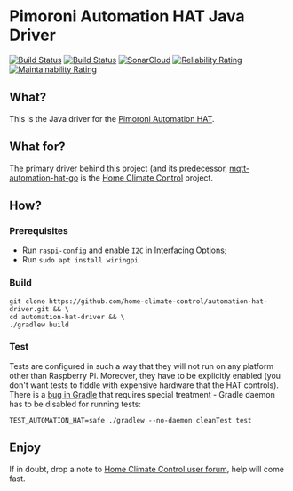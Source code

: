 Pimoroni Automation HAT Java Driver
==

[![Build Status](https://github.com/home-climate-control/automation-hat-driver/actions/workflows/gradle.yml/badge.svg)](https://github.com/home-climate-control/automation-hat-driver/actions/workflows/gradle.yml)
[![Build Status](https://github.com/home-climate-control/automation-hat-driver/actions/workflows/codeql-analysis.yml/badge.svg)](https://github.com/home-climate-control/automation-hat-driver/actions/workflows/codeql-analysis.yml)
[![SonarCloud](https://github.com/home-climate-control/automation-hat-driver/actions/workflows/sonarcloud.yml/badge.svg)](https://github.com/home-climate-control/automation-hat-driver/actions/workflows/sonarcloud.yml)
[![Reliability Rating](https://sonarcloud.io/api/project_badges/measure?project=home-climate-control_automation-hat-driver&metric=reliability_rating)](https://sonarcloud.io/dashboard?id=home-climate-control_automation-hat-driver)
[![Maintainability Rating](https://sonarcloud.io/api/project_badges/measure?project=home-climate-control_automation-hat-driver&metric=sqale_rating)](https://sonarcloud.io/dashboard?id=home-climate-control_automation-hat-driver)

## What?

This is the Java driver for the [Pimoroni Automation HAT](https://learn.pimoroni.com/tutorial/sandyj/getting-started-with-automation-hat-and-phat).

## What for?

The primary driver behind this project (and its predecessor, [mqtt-automation-hat-go](https://github.com//climategadgets/mqtt-automation-hat-go) is the [Home Climate Control](https://github.com/home-climate-control/dz) project.

## How?

### Prerequisites

* Run `raspi-config` and enable `I2C` in Interfacing Options;
* Run `sudo apt install wiringpi`

### Build
```
git clone https://github.com/home-climate-control/automation-hat-driver.git && \
cd automation-hat-driver && \
./gradlew build
```
### Test

Tests are configured in such a way that they will not run on any platform other than Raspberry Pi. Moreover, they have to be explicitly enabled (you don't want tests to fiddle with expensive hardware that the HAT controls).
There is a [bug in Gradle](https://github.com/gradle/gradle/issues/17461) that requires special treatment - Gradle daemon has to be disabled for running tests: 

```
TEST_AUTOMATION_HAT=safe ./gradlew --no-daemon cleanTest test
```

## Enjoy

If in doubt, drop a note to [Home Climate Control user forum](http://groups.google.com/group/home-climate-control), help will come fast.
